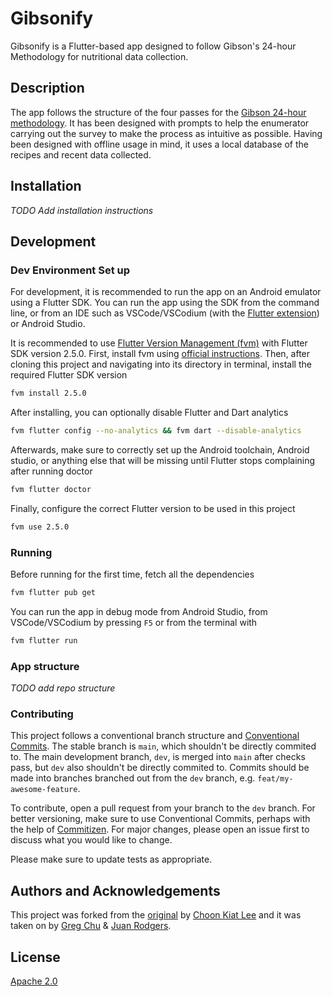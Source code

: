 # Gibsonify

Gibsonify is a Flutter-based app designed to follow Gibson's 24-hour Methodology for nutritional data collection.

## Description

The app follows the structure of the four passes for the [Gibson 24-hour methodology](https://www.gov.uk/research-for-development-outputs/an-interactive-24-hour-recall-for-assessing-the-adequacy-of-iron-and-zinc-intakes-in-developing-countries). It has been designed with prompts to help the enumerator carrying out the survey to make the process as intuitive as possible. Having been designed with offline usage in mind, it uses a local database of the recipes and recent data collected.

## Installation

_TODO Add installation instructions_

<!--
Probably direct (signed) apk download from GitHub releases, then maybe Google Play Store & F-droid links?
-->

## Development

### Dev Environment Set up

For development, it is recommended to run the app on an Android emulator using a Flutter SDK. You can run the app using the SDK from the command line, or from an IDE such as VSCode/VSCodium (with the [Flutter extension](https://open-vsx.org/extension/Dart-Code/flutter)) or Android Studio.

It is recommended to use [Flutter Version Management (fvm)](https://fvm.app) with Flutter SDK version 2.5.0. First, install fvm using [official instructions](https://fvm.app/docs/getting_started/installation). Then, after cloning this project and navigating into its directory in terminal, install the required Flutter SDK version

```bash
fvm install 2.5.0
```

After installing, you can optionally disable Flutter and Dart analytics

```bash
fvm flutter config --no-analytics && fvm dart --disable-analytics
```

Afterwards, make sure to correctly set up the Android toolchain, Android studio, or anything else that will be missing until Flutter stops complaining after running doctor

```bash
fvm flutter doctor
```

Finally, configure the correct Flutter version to be used in this project

```bash
fvm use 2.5.0
```

### Running

Before running for the first time, fetch all the dependencies

```bash
fvm flutter pub get
```

You can run the app in debug mode from Android Studio, from VSCode/VSCodium by pressing `F5` or from the terminal with

```bash
fvm flutter run
```

### App structure

_TODO add repo structure_

### Contributing

This project follows a conventional branch structure and [Conventional Commits](https://www.conventionalcommits.org/). The stable branch is `main`, which shouldn't be directly commited to. The main development branch, `dev`, is merged into `main` after checks pass, but `dev` also shouldn't be directly commited to. Commits should be made into branches branched out from the `dev` branch, e.g. `feat/my-awesome-feature`.

To contribute, open a pull request from your branch to the `dev` branch. For better versioning, make sure to use Conventional Commits, perhaps with the help of [Commitizen](https://commitizen-tools.github.io/commitizen/). For major changes, please open an issue first to discuss what you would like to change.

Please make sure to update tests as appropriate.

## Authors and Acknowledgements

This project was forked from the [original](https://github.com/choonkiatlee/ICRISAT-mobile) by [Choon Kiat Lee](https://github.com/choonkiatlee) and it was taken on by [Greg Chu](https://github.com/gregchu6) & [Juan Rodgers](https://github.com/rodgersjuan).

## License

[Apache 2.0](https://www.apache.org/licenses/LICENSE-2.0)